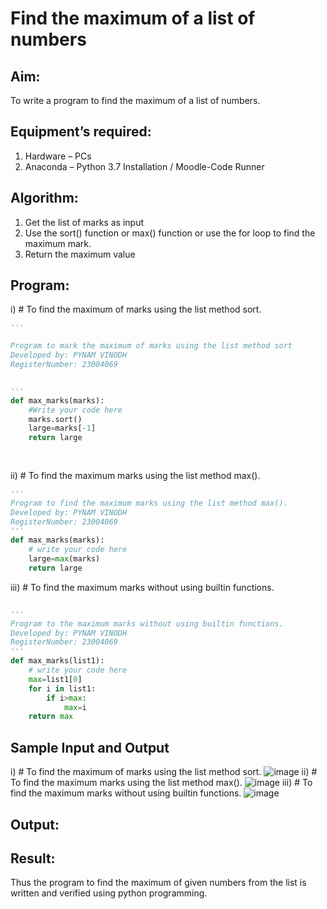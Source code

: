 # Find the maximum of a list of numbers
## Aim:
To write a program to find the maximum of a list of numbers.
## Equipment’s required:
1.	Hardware – PCs
2.	Anaconda – Python 3.7 Installation / Moodle-Code Runner
## Algorithm:
1.	Get the list of marks as input
2.	Use the sort() function or max() function or use the for loop to find the maximum mark.
3.	Return the maximum value
## Program:

i)	# To find the maximum of marks using the list method sort.
```Python
'''

Program to mark the maximum of marks using the list method sort
Developed by: PYNAM VINODH
RegisterNumber: 23004069


'''
def max_marks(marks):
    #Write your code here
    marks.sort()
    large=marks[-1]
    return large
    
 


```

ii)	# To find the maximum marks using the list method max().
```Python
''' 
Program to find the maximum marks using the list method max().
Developed by: PYNAM VINODH
RegisterNumber: 23004069
'''
def max_marks(marks):
    # write your code here
    large=max(marks)
    return large


```

iii) # To find the maximum marks without using builtin functions.
```Python

''' 
Program to the maximum marks without using builtin functions.
Developed by: PYNAM VINODH
RegisterNumber: 23004069
'''
def max_marks(list1):
    # write your code here
    max=list1[0]
    for i in list1:
        if i>max:
            max=i
    return max

```
## Sample Input and Output
i) # To find the maximum of marks using the list method sort.
![image](https://github.com/PYNAMVINODH/FindMaximum/assets/145742678/f25c00a0-f981-4902-a43b-54369799a3d8)
ii) # To find the maximum marks using the list method max().
![image](https://github.com/PYNAMVINODH/FindMaximum/assets/145742678/f972fa03-adac-474b-88a9-ca78becc3eba)
iii) # To find the maximum marks without using builtin functions.
![image](https://github.com/PYNAMVINODH/FindMaximum/assets/145742678/ed1fda41-f60e-46a6-b3f8-32ef6157e7f4)


## Output:

## Result:
Thus the program to find the maximum of given numbers from the list is written and verified using python programming.
